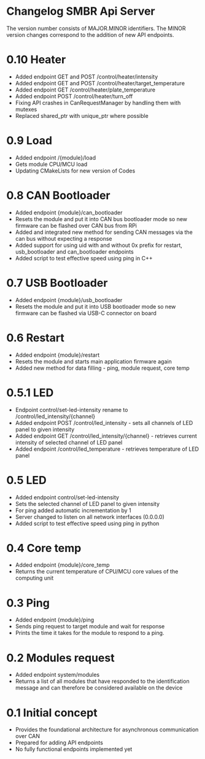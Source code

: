 # Changelog SMBR Api Server
The version number consists of MAJOR.MINOR identifiers. The MINOR version changes correspond to the addition of new API endpoints.

# 0.10 Heater
- Added endpoint GET and POST /control/heater/intensity
- Added endpoint GET and POST /control/heater/target_temperature
- Added endpoint GET /control/heater/plate_temperature
- Added endpoint POST /control/heater/turn_off
- Fixing API crashes in CanRequestManager by handling them with mutexes
- Replaced shared_ptr with unique_ptr where possible

# 0.9 Load
- Added endpoint /{module}/load 
- Gets module CPU/MCU load
- Updating CMakeLists for new version of Codes

# 0.8 CAN Bootloader
- Added endpoint {module}/can_bootloader
- Resets the module and put it into CAN bus bootloader mode so new firmware can be flashed over CAN bus from RPi
- Added and integrated new method for sending CAN messages via the can bus without expecting a response
- Added support for using uid with and without 0x prefix for restart, usb_bootloader and can_bootloader endpoints
- Added script to test effective speed using ping in C++

# 0.7 USB Bootloader
- Added endpoint {module}/usb_bootloader
- Resets the module and put it into USB bootloader mode so new firmware can be flashed via USB-C connector on board

# 0.6 Restart
- Added endpoint {module}/restart
- Resets the module and starts main application firmware again
- Added new method for data filling - ping, module request, core temp

# 0.5.1 LED
- Endpoint control/set-led-intensity rename to /control/led_intensity/{channel}
- Added endpoint POST /control/led_intensity - sets all channels of LED panel to given intensity
- Added endpoint GET /control/led_intensity/{channel} - retrieves current intensity of selected channel of LED panel
- Added endpoint /control/led_temperature - retrieves temperature of LED panel

# 0.5 LED
- Added endpoint control/set-led-intensity
- Sets the selected channel of LED panel to given intensity
- For ping added automatic incrementation by 1
- Server changed to listen on all network interfaces (0.0.0.0)
- Added script to test effective speed using ping in python

# 0.4 Core temp
- Added endpoint {module}/core_temp
- Returns the current temperature of CPU/MCU core values of the computing unit

# 0.3 Ping
- Added endpoint {module}/ping
- Sends ping request to target module and wait for response
- Prints the time it takes for the module to respond to a ping.

# 0.2 Modules request
- Added endpoint system/modules 
- Returns a list of all modules that have responded to the identification message and can therefore be considered available on the device

# 0.1 Initial concept
- Provides the foundational architecture for asynchronous communication over CAN
- Prepared for adding API endpoints
- No fully functional endpoints implemented yet
